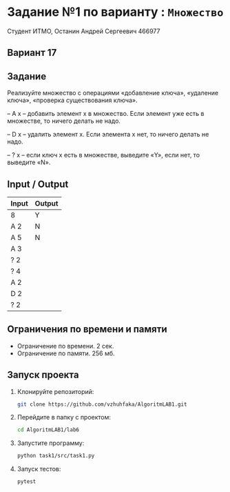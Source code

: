 # Задание №1 по варианту : `Множество`

Студент ИТМО, Останин Андрей Сергеевич 466977

## Вариант 17

## Задание

Реализуйте множество с операциями «добавление ключа», «удаление ключа»,
«проверка существования ключа».

– A x – добавить элемент x в множество. Если элемент уже есть в множестве, то ничего делать не надо.

– D x – удалить элемент x. Если элемента x нет, то ничего делать не
надо.

– ? x – если ключ x есть в множестве, выведите «Y», если нет, то выведите
«N».

## Input / Output

| Input | Output |
|-------|--------|
| 8     | Y      | 
| A 2   | N      |
| A 5   | N      |
| A 3   |        |
| ? 2   |        |
| ? 4   |        |
| A 2   |        |
| D 2   |        |
| ? 2   |        |

## Ограничения по времени и памяти

- Ограничение по времени. 2 сек.
- Ограничение по памяти. 256 мб.

## Запуск проекта

1. Клонируйте репозиторий:
   ```bash
   git clone https://github.com/vzhuhfaka/AlgoritmLAB1.git
   ```
2. Перейдите в папку с проектом:
   ```bash
   cd AlgoritmLAB1/lab6
   ```
3. Запустите программу:
   ```bash
   python task1/src/task1.py
   ```
4. Запуск тестов:
   ```bash
   pytest
   ```
